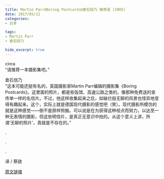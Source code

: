 ```yaml
---
title: Martin Parr《Boring Postcards》倉石信乃 推荐语 (2005)
date: 2017/05/12
categories:
- 日本

tags:
- Martin Parr
- 倉石信乃

hide_excerpt: true
---
```


> 



<!--more-->

cinra	
“请推荐一本摄影集吧。”	

倉石信乃	
“这本可能还挺有名的，英国摄影家Martin Parr编辑的摄影集《Boring Postcards》。这里面的照片，都是些饭馆、高速公路之类的，像那种免费送的宣传单一样的名信片。不过，他这样收集起来之后，如破烂般无聊的风景也怪异地变得有趣起来。这个，实际上就是德国现代摄影的感觉吧（笑）。现代摄影所模仿的就是这种感觉——倒不是原样照搬。可以说是在为获得这种视点而努力，以达至一种无表情的摄影，但这些明信片，是真正无意识中拍的。从这个意义上讲，所谓‘无聊的照片’，真就是不存在的。”	




.

.

.


译 / 蔡骁

[原文链接](http://cinra-magazine.net/vol.8/CONTENTS/ART/B_ISI.HTM)